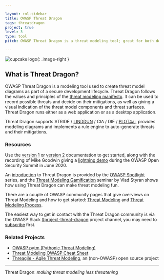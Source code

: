 ```yaml
---

layout: col-sidebar
title: OWASP Threat Dragon
tags: threatdragon
project: true
level: 3
type: tool
pitch: OWASP Threat Dragon is a threat modeling tool; great for both developers and defenders alike. Use on your desktop or as a web application.

---
```


<style type="text/css">
.image-right {
  display: block;
  margin-left: auto;
  margin-right: auto;
  float: right;
}
</style>

![cupcake logo](/assets/images/cupcake-256x256.png){: .image-right }

## What is Threat Dragon?

OWASP Threat Dragon is a modeling tool used to create threat model diagrams as part of a secure development lifecycle.
Threat Dragon follows the values and principles of the [threat modeling manifesto][manifesto].
It can be used to record possible threats and decide on their mitigations, as well as giving a visual indication
of the threat model components and threat surfaces.
Threat Dragon runs either as a web application or as a desktop application.

Threat Dragon supports STRIDE / [LINDDUN](https://www.linddun.org/) / CIA / DIE / [PLOT4ai](https://plot4.ai/),
provides modeling diagrams and implements a rule engine to auto-generate threats and their mitigations.

### Resources

Use the [version 1][docs-1] or [version 2][docs-2] documentation to get started,
along with the recording of Mike Goodwin giving a [lightning demo][demo]
during the OWASP Open Security Summit in June 2020.

An [introduction](https://www.youtube.com/watch?v=hUOAoc6QGJo) to Threat Dragon is provided by
the [OWASP Spotlight](https://www.youtube.com/playlist?list=PLUKo5k_oSrfOTl27gUmk2o-NBKvkTGw0T) series,
and the [Threat Modeling Gamification](https://www.youtube.com/watch?v=u2tmLrwv-nc) seminar by Vlad Styran
shows how using Threat Dragon can make threat modeling fun.

There are a couple of OWASP community pages that give overviews on Threat Modeling and how to get started:
[Threat Modeling](https://owasp.org/www-community/Threat_Modeling)
and [Threat Modeling Process](https://owasp.org/www-community/Threat_Modeling_Process).

The easiest way to get in contact with the Threat Dragon community is via the OWASP Slack
[#project-threat-dragon](https://owasp.slack.com/messages/CURE8PQ68) project channel,
you may need to [subscribe](https://owasp.org/slack/invite) first.

### Related Projects

* [OWASP pytm (Pythonic Threat Modeling)][pytm]
* [Threat Modeling OWASP Cheat Sheet][tmcs]
* [Threagile - Agile Threat Modeling][threagile], an (non-OWASP) open source project

----

Threat Dragon: _making threat modeling less threatening_

[demo]: https://youtu.be/n6JGcZGFq5o
[docs-1]: https://threatdragon.github.io/
[docs-2]: https://www.threatdragon.com/docs/
[manifesto]: https://www.threatmodelingmanifesto.org/
[pytm]: https://owasp.org/www-project-pytm/
[threagile]: https://threagile.io
[tmcs]: https://cheatsheetseries.owasp.org/cheatsheets/Threat_Modeling_Cheat_Sheet.html
